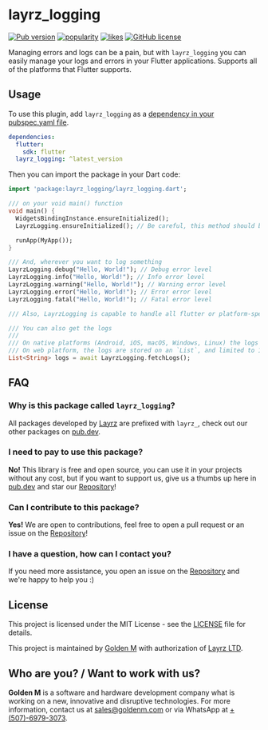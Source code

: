 # layrz_logging

[![Pub version](https://img.shields.io/pub/v/layrz_logging?logo=flutter)](https://pub.dev/packages/layrz_logging)
[![popularity](https://img.shields.io/pub/popularity/layrz_logging?logo=flutter)](https://pub.dev/packages/layrz_logging/score)
[![likes](https://img.shields.io/pub/likes/layrz_logging?logo=flutter)](https://pub.dev/packages/layrz_logging/score)
[![GitHub license](https://img.shields.io/github/license/goldenm-software/layrz_logging?logo=github)](https://github.com/goldenm-software/layrz_logging)

Managing errors and logs can be a pain, but with `layrz_logging` you can easily manage your logs and errors in your Flutter applications.
Supports all of the platforms that Flutter supports.

## Usage
To use this plugin, add `layrz_logging` as a [dependency in your pubspec.yaml file](https://flutter.dev/docs/development/packages-and-plugins/using-packages).

```yaml
dependencies:
  flutter:
    sdk: flutter
  layrz_logging: ^latest_version
```

Then you can import the package in your Dart code:

```dart
import 'package:layrz_logging/layrz_logging.dart';

/// on your void main() function
void main() {
  WidgetsBindingInstance.ensureInitialized();
  LayrzLogging.ensureInitialized(); // Be careful, this method should be invoked after `WidgetsBindingInstance.ensureInitialized()`

  runApp(MyApp());
}

/// And, wherever you want to log something
LayrzLogging.debug("Hello, World!"); // Debug error level
LayrzLogging.info("Hello, World!"); // Info error level
LayrzLogging.warning("Hello, World!"); // Warning error level
LayrzLogging.error("Hello, World!"); // Error error level
LayrzLogging.fatal("Hello, World!"); // Fatal error level

/// Also, LayrzLogging is capable to handle all flutter or platform-specific errors without doing anything

/// You can also get the logs
///
/// On native platforms (Android, iOS, macOS, Windows, Linux) the logs are saved in a file
/// On web platform, the logs are stored on an `List`, and limited to 100 records
List<String> logs = await LayrzLogging.fetchLogs();
```

## FAQ

### Why is this package called `layrz_logging`?
All packages developed by [Layrz](https://layrz.com) are prefixed with `layrz_`, check out our other packages on [pub.dev](https://pub.dev/publishers/goldenm.com/packages).

### I need to pay to use this package?
<b>No!</b> This library is free and open source, you can use it in your projects without any cost, but if you want to support us, give us a thumbs up here in [pub.dev](https://pub.dev/packages/layrz_logging) and star our [Repository](https://github.com/goldenm-software/layrz_logging)!

### Can I contribute to this package?
<b>Yes!</b> We are open to contributions, feel free to open a pull request or an issue on the [Repository](https://github.com/goldenm-software/layrz_logging)!

### I have a question, how can I contact you?
If you need more assistance, you open an issue on the [Repository](https://github.com/goldenm-software/layrz_logging) and we're happy to help you :)

## License
This project is licensed under the MIT License - see the [LICENSE](LICENSE) file for details.

This project is maintained by [Golden M](https://goldenm.com) with authorization of [Layrz LTD](https://layrz.com).

## Who are you? / Want to work with us?
<b>Golden M</b> is a software and hardware development company what is working on a new, innovative and disruptive technologies. For more information, contact us at [sales@goldenm.com](mailto:sales@goldenm.com) or via WhatsApp at [+(507)-6979-3073](https://wa.me/50769793073?text="From%20layrz_logging%20flutter%20library.%20Hello").
